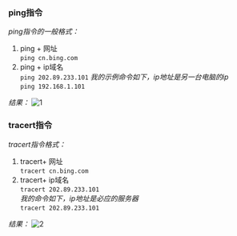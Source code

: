 ### ping指令
*ping指令的一般格式：*
1. ping  +  网址  
`ping cn.bing.com`
2. ping  +  ip域名  
`ping 202.89.233.101`
*我的示例命令如下，ip地址是另一台电脑的ip*  
`ping 192.168.1.101`

*结果：*
![1](https://raw.githubusercontent.com/whustone007/Network_homework/master/5%7B61@FTE%606B%285%7B@%60I%60S%29W4H.png)

### tracert指令
*tracert指令格式：*
1. tracert+  网址  
`tracert cn.bing.com`
2. tracert+  ip域名  
`tracert 202.89.233.101`  
*我的命令如下，ip地址是必应的服务器*  
`tracert 202.89.233.101`

*结果：*
![2](https://raw.githubusercontent.com/whustone007/Network_homework/master/%7DM@$SNR975J9637DM1VJ9%5DO.png)

